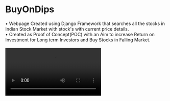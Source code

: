 # BuyOnDips
• Webpage Created using Django Framework that searches all the stocks in Indian Stock Market with stock's with current price details. <br/>
• Created as Proof of Concept(POC) with an Aim to increase Return on Investment for Long term Investors and Buy Stocks in Falling Market. <br/><br/>
![WEBM](readme_resources/demo.webm)
